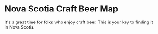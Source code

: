 # Nova Scotia Craft Beer Map

It's a great time for folks who enjoy craft beer.  This is your key to finding it in Nova Scotia.
